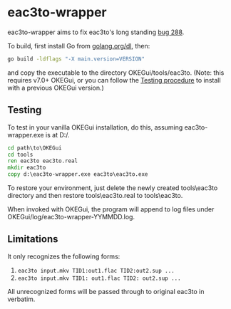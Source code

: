 eac3to-wrapper
==============

eac3to-wrapper aims to fix eac3to's long standing [bug 288](http://bugs.madshi.net/view.php?id=288).

To build, first install Go from [golang.org/dl](https://golang.org/dl/), then:
```bat
go build -ldflags "-X main.version=VERSION"
```
and copy the executable to the directory OKEGui/tools/eac3to.
(Note: this requires v7.0+ OKEGui, or you can follow the [Testing procedure](#Testing) to install
with a previous OKEGui version.)

Testing
-------

To test in your vanilla OKEGui installation, do this, assuming eac3to-wrapper.exe is at D:/.
```bat
cd path\to\OKEGui
cd tools
ren eac3to eac3to.real
mkdir eac3to
copy d:\eac3to-wrapper.exe eac3to\eac3to.exe
```
To restore your environment, just delete the newly created tools\eac3to directory and then
restore tools\eac3to.real to tools\eac3to.

When invoked with OKEGui, the program will append to log files under OKEGui/log/eac3to-wrapper-YYMMDD.log.

Limitations
-----------

It only recognizes the following forms:

1. `eac3to input.mkv TID1:out1.flac TID2:out2.sup ...`
2. `eac3to input.mkv TID1: out1.flac TID2: out2.sup ...`

All unrecognized forms will be passed through to original eac3to in verbatim.
